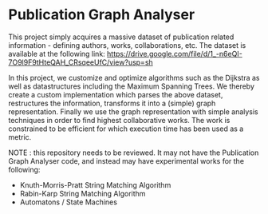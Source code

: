 # Publication Graph Analyser

This project simply acquires a massive dataset of publication related information - defining authors, works, collaborations, etc. The dataset is available at the following link:
https://drive.google.com/file/d/1_-n6eQI-7O9l9F9tHteQAH_CRsqeeUfC/view?usp=sh

In this project, we customize and optimize algorithms such as the Dijkstra as well as datastructures including the Maximum Spanning Trees. We thereby create a custom implementation which parses the above dataset, restructures the information, transforms it into a (simple) graph representation. Finally we use the graph representation with simple analysis techniques in order to find highest collaborative works. The work is constrained to be efficient for which execution time has been used as a metric.

NOTE : this repository needs to be reviewed. It may not have the Publication Graph Analyser code, and instead may have experimental works for the following:
- Knuth-Morris-Pratt String Matching Algorithm
- Rabin-Karp String Matching Algorithm
- Automatons / State Machines

